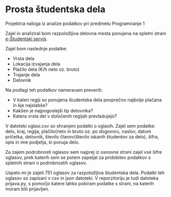 # Prosta študentska dela

Projektna naloga iz analize podatkov pri predmetu Programiranje 1

Zajel in analiziral bom razpoložljiva delovna mesta ponujena na spletni strani [e-Študentski servis](https://www.studentski-servis.com/index.php?t=prostaDela&page=1&perPage=10&podjetje=&sort=1&workType=1&keyword=&urnaPostavkaMin=&urnaPostavkaMax=).

Zajel bom naslednje podatke:
* Vrsta dela
* Lokacija izvajanja dela
* Plačilo dela (€/h neto oz. bruto)
* Trajanje dela
* Delovnik

Na podlagi teh podatkov nameravam preveriti:
* V kateri regiji so ponujena študentska dela povprečno najbolje plačana in kje najslabše?
* Kakšen je najpogostejši tip delovnika?
* Katera vrsta del v določenih regijah prevladujejo?

V datoteki oglasi.csv so shranjeni podatki o oglasih. Zajel sem podatke: delo, kraj, regija, plačilo(neto in bruto oz. po dogovoru, naslov, datum pričetka, delovnik, število članov(število iskanih študentov za delo), šifra, opis in ime podjetja, ki ponuja delo.

Za zajem podrobnosti oglasov sem najprej iz osnovne strani zajel vse šifre oglasov, prek katerih sem se potem zapeljal za pridobitev podatkov s spletnih strani o podrobnostih oglasov.

Uspelo mi je zajeti 751 oglasov za razpoložljiva študentska dela. 
Podatki teh oglasov so zapisani v csv in json datoteki. V reporzitoriju je tudi datoteka prijava.py, s pomočjo katere lahko pobiram podatke s strani, na katerih moram biti prijavljen.

